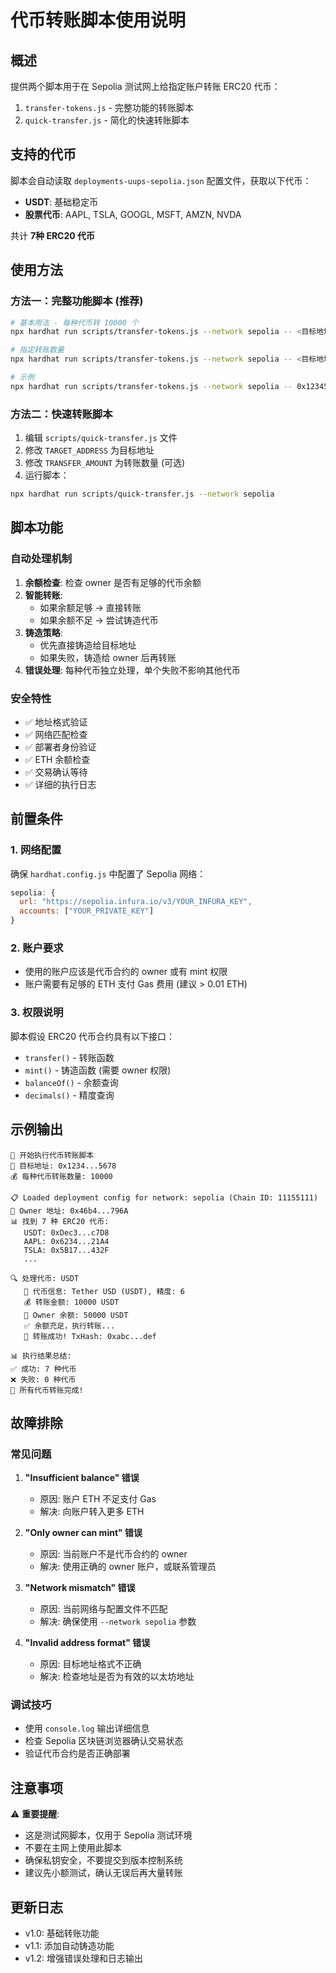 # 代币转账脚本使用说明

## 概述

提供两个脚本用于在 Sepolia 测试网上给指定账户转账 ERC20 代币：

1. `transfer-tokens.js` - 完整功能的转账脚本
2. `quick-transfer.js` - 简化的快速转账脚本

## 支持的代币

脚本会自动读取 `deployments-uups-sepolia.json` 配置文件，获取以下代币：

- **USDT**: 基础稳定币
- **股票代币**: AAPL, TSLA, GOOGL, MSFT, AMZN, NVDA

共计 **7种 ERC20 代币**

## 使用方法

### 方法一：完整功能脚本 (推荐)

```bash
# 基本用法 - 每种代币转 10000 个
npx hardhat run scripts/transfer-tokens.js --network sepolia -- <目标地址>

# 指定转账数量
npx hardhat run scripts/transfer-tokens.js --network sepolia -- <目标地址> <数量>

# 示例
npx hardhat run scripts/transfer-tokens.js --network sepolia -- 0x1234567890123456789012345678901234567890 5000
```

### 方法二：快速转账脚本

1. 编辑 `scripts/quick-transfer.js` 文件
2. 修改 `TARGET_ADDRESS` 为目标地址
3. 修改 `TRANSFER_AMOUNT` 为转账数量 (可选)
4. 运行脚本：

```bash
npx hardhat run scripts/quick-transfer.js --network sepolia
```

## 脚本功能

### 自动处理机制

1. **余额检查**: 检查 owner 是否有足够的代币余额
2. **智能转账**: 
   - 如果余额足够 → 直接转账
   - 如果余额不足 → 尝试铸造代币
3. **铸造策略**:
   - 优先直接铸造给目标地址
   - 如果失败，铸造给 owner 后再转账
4. **错误处理**: 每种代币独立处理，单个失败不影响其他代币

### 安全特性

- ✅ 地址格式验证
- ✅ 网络匹配检查  
- ✅ 部署者身份验证
- ✅ ETH 余额检查
- ✅ 交易确认等待
- ✅ 详细的执行日志

## 前置条件

### 1. 网络配置

确保 `hardhat.config.js` 中配置了 Sepolia 网络：

```javascript
sepolia: {
  url: "https://sepolia.infura.io/v3/YOUR_INFURA_KEY",
  accounts: ["YOUR_PRIVATE_KEY"]
}
```

### 2. 账户要求

- 使用的账户应该是代币合约的 owner 或有 mint 权限
- 账户需要有足够的 ETH 支付 Gas 费用 (建议 > 0.01 ETH)

### 3. 权限说明

脚本假设 ERC20 代币合约具有以下接口：
- `transfer()` - 转账函数
- `mint()` - 铸造函数 (需要 owner 权限)
- `balanceOf()` - 余额查询
- `decimals()` - 精度查询

## 示例输出

```
🚀 开始执行代币转账脚本
📍 目标地址: 0x1234...5678
💰 每种代币转账数量: 10000

📋 Loaded deployment config for network: sepolia (Chain ID: 11155111)
👑 Owner 地址: 0x46b4...796A
📊 找到 7 种 ERC20 代币:
   USDT: 0xDec3...c7D8
   AAPL: 0x6234...21A4
   TSLA: 0x5B17...432F
   ...

🔍 处理代币: USDT
   📝 代币信息: Tether USD (USDT), 精度: 6
   💰 转账金额: 10000 USDT
   👑 Owner 余额: 50000 USDT
   ✅ 余额充足，执行转账...
   🎯 转账成功! TxHash: 0xabc...def

📊 执行结果总结:
✅ 成功: 7 种代币
❌ 失败: 0 种代币
🎉 所有代币转账完成!
```

## 故障排除

### 常见问题

1. **"Insufficient balance" 错误**
   - 原因: 账户 ETH 不足支付 Gas
   - 解决: 向账户转入更多 ETH

2. **"Only owner can mint" 错误**
   - 原因: 当前账户不是代币合约的 owner
   - 解决: 使用正确的 owner 账户，或联系管理员

3. **"Network mismatch" 错误**
   - 原因: 当前网络与配置文件不匹配
   - 解决: 确保使用 `--network sepolia` 参数

4. **"Invalid address format" 错误**
   - 原因: 目标地址格式不正确
   - 解决: 检查地址是否为有效的以太坊地址

### 调试技巧

- 使用 `console.log` 输出详细信息
- 检查 Sepolia 区块链浏览器确认交易状态
- 验证代币合约是否正确部署

## 注意事项

⚠️ **重要提醒**:
- 这是测试网脚本，仅用于 Sepolia 测试环境
- 不要在主网上使用此脚本
- 确保私钥安全，不要提交到版本控制系统
- 建议先小额测试，确认无误后再大量转账

## 更新日志

- v1.0: 基础转账功能
- v1.1: 添加自动铸造功能
- v1.2: 增强错误处理和日志输出